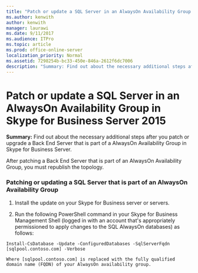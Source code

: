 ```yaml
---
title: "Patch or update a SQL Server in an AlwaysOn Availability Group in Skype for Business Server 2015"
ms.author: kenwith
author: kenwith
manager: laurawi
ms.date: 9/11/2017
ms.audience: ITPro
ms.topic: article
ms.prod: office-online-server
localization_priority: Normal
ms.assetid: 7298254b-bc33-450e-846a-2612f6dc7006
description: "Summary: Find out about the necessary additional steps after you patch or upgrade a Back End Server that is part of a AlwaysOn Availability Group in Skype for Business Server."
---
```


# Patch or update a SQL Server in an AlwaysOn Availability Group in Skype for Business Server 2015
 
**Summary:** Find out about the necessary additional steps after you patch or upgrade a Back End Server that is part of a AlwaysOn Availability Group in Skype for Business Server.
  
After patching a Back End Server that is part of an AlwaysOn Availability Group, you must republish the topology.
  
### Patching or updating a SQL Server that is part of an AlwaysOn Availability Group

1. Install the update on your Skype for Business server or servers.
    
2. Run the following PowerShell command in your Skype for Business Management Shell (logged in with an account that's appropriately permissioned to apply changes to the SQL AlwaysOn databases) as follows:
    
  ```
  Install-CsDatabase -Update -ConfiguredDatabases -SqlServerFqdn [sqlpool.contoso.com] -Verbose
  ```

    Where [sqlpool.contoso.com] is replaced with the fully qualified domain name (FQDN) of your AlwaysOn availability group.
    


